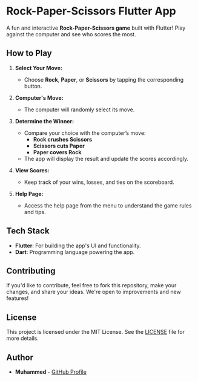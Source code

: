 # Rock-Paper-Scissors Flutter App

A fun and interactive **Rock-Paper-Scissors game** built with Flutter! Play against the computer and see who scores the most.

## How to Play

1. **Select Your Move:**
   - Choose **Rock**, **Paper**, or **Scissors** by tapping the corresponding button.

2. **Computer's Move:**
   - The computer will randomly select its move.

3. **Determine the Winner:**
   - Compare your choice with the computer’s move:
     - **Rock crushes Scissors**
     - **Scissors cuts Paper**
     - **Paper covers Rock**
   - The app will display the result and update the scores accordingly.

4. **View Scores:**
   - Keep track of your wins, losses, and ties on the scoreboard.

5. **Help Page:**
   - Access the help page from the menu to understand the game rules and tips.

## Tech Stack

- **Flutter**: For building the app's UI and functionality.
- **Dart**: Programming language powering the app.

## Contributing

If you'd like to contribute, feel free to fork this repository, make your changes, and share your ideas. We're open to improvements and new features!

## License

This project is licensed under the MIT License. See the [LICENSE](LICENSE) file for more details.

## Author

- **Muhammed** - [GitHub Profile](https://github.com/your-username)
